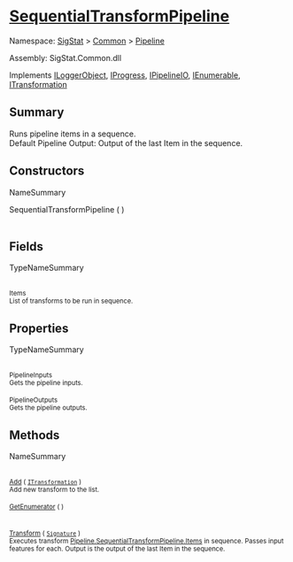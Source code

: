 # [SequentialTransformPipeline](./SequentialTransformPipeline.md)

Namespace: [SigStat]() > [Common](./../README.md) > [Pipeline](./README.md)

Assembly: SigStat.Common.dll

Implements [ILoggerObject](./../ILoggerObject.md), [IProgress](./../Helpers/IProgress.md), [IPipelineIO](./IPipelineIO.md), [IEnumerable](https://docs.microsoft.com/en-us/dotnet/api/System.Collections.IEnumerable), [ITransformation](./../ITransformation.md)

## Summary
Runs pipeline items in a sequence.  <br>Default Pipeline Output: Output of the last Item in the sequence.

## Constructors

NameSummary

SequentialTransformPipeline (  )<br><sub></sub><br>


## Fields

TypeNameSummary

<br><sub>Items</sub><br><sub>List of transforms to be run in sequence.</sub><br>


## Properties

TypeNameSummary

<br><sub>PipelineInputs</sub><br><sub>Gets the pipeline inputs.</sub><br>
<br><sub>PipelineOutputs</sub><br><sub>Gets the pipeline outputs.</sub><br>


## Methods

NameSummary

<br><sub>[Add](./Methods/SequentialTransformPipeline-100663508.md) ( [`ITransformation`](./../ITransformation.md) )</sub><br><sub>Add new transform to the list.</sub><br>
<br><sub>[GetEnumerator](./Methods/SequentialTransformPipeline-100663507.md) (  )</sub><br><sub></sub><br>
<br><sub>[Transform](./Methods/SequentialTransformPipeline-100663509.md) ( [`Signature`](./../Signature.md) )</sub><br><sub>Executes transform [Pipeline.SequentialTransformPipeline.Items](https://github.com/hargitomi97/sigstat/blob/master/docs/md/.md) in sequence.  Passes input features for each.  Output is the output of the last Item in the sequence.</sub><br>


